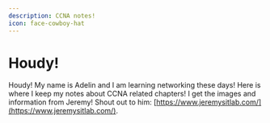 ```yaml
---
description: CCNA notes!
icon: face-cowboy-hat
---
```


# Houdy!

Houdy! My name is Adelin and I am learning networking these days! Here is where I keep my notes about CCNA related chapters! I get the images and information from Jeremy! Shout out to him: [https://www.jeremysitlab.com/](https://www.jeremysitlab.com/).
